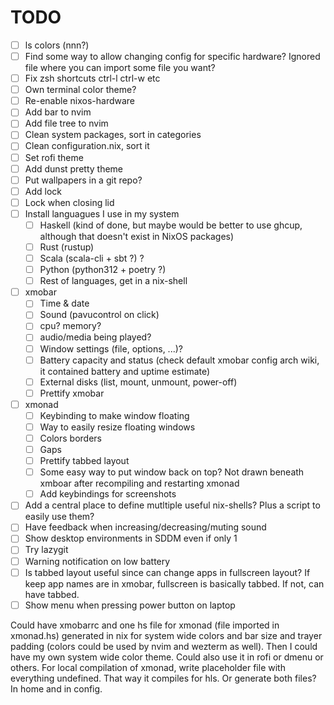 # TODO

- [ ] ls colors (nnn?)
- [ ] Find some way to allow changing config for specific hardware? Ignored file where you can import some file you want?
- [ ] Fix zsh shortcuts ctrl-l ctrl-w etc
- [ ] Own terminal color theme?
- [ ] Re-enable nixos-hardware
- [ ] Add bar to nvim
- [ ] Add file tree to nvim
- [ ] Clean system packages, sort in categories
- [ ] Clean configuration.nix, sort it
- [ ] Set rofi theme
- [ ] Add dunst pretty theme
- [ ] Put wallpapers in a git repo?
- [ ] Add lock
- [ ] Lock when closing lid
- [ ] Install languagues I use in my system
  - [ ] Haskell (kind of done, but maybe would be better to use ghcup, although that doesn't exist in NixOS packages)
  - [ ] Rust (rustup)
  - [ ] Scala (scala-cli + sbt ?) ?
  - [ ] Python (python312 + poetry ?)
  - [ ] Rest of languages, get in a nix-shell
- [ ] xmobar
  - [ ] Time & date
  - [ ] Sound (pavucontrol on click)
  - [ ] cpu? memory?
  - [ ] audio/media being played?
  - [ ] Window settings (file, options, ...)?
  - [ ] Battery capacity and status (check default xmobar config arch wiki, it contained battery and uptime estimate)
  - [ ] External disks (list, mount, unmount, power-off)
  - [ ] Prettify xmobar
- [ ] xmonad
  - [ ] Keybinding to make window floating
  - [ ] Way to easily resize floating windows
  - [ ] Colors borders
  - [ ] Gaps
  - [ ] Prettify tabbed layout
  - [ ] Some easy way to put window back on top? Not drawn beneath xmboar after recompiling and restarting xmonad
  - [ ] Add keybindings for screenshots
- [ ] Add a central place to define mutltiple useful nix-shells? Plus a script to easily use them?
- [ ] Have feedback when increasing/decreasing/muting sound
- [ ] Show desktop environments in SDDM even if only 1
- [ ] Try lazygit
- [ ] Warning notification on low battery
- [ ] Is tabbed layout useful since can change apps in fullscreen layout? If keep app names are in xmobar, fullscreen is basically tabbed. If not, can have tabbed.
- [ ] Show menu when pressing power button on laptop

Could have xmobarrc and one hs file for xmonad (file imported in xmonad.hs) generated in nix for system wide colors and bar size and trayer padding (colors could be used by nvim and wezterm as well). Then I could have my own system wide color theme. Could also use it in rofi or dmenu or others.
For local compilation of xmonad, write placeholder file with everything undefined. That way it compiles for hls. Or generate both files? In home and in config.
